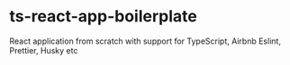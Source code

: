 # ts-react-app-boilerplate
React application from scratch with support for TypeScript, Airbnb Eslint, Prettier, Husky etc
